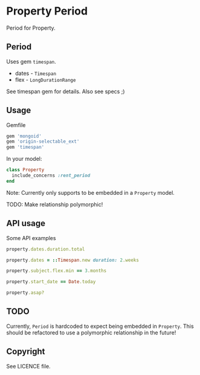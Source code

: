 # Property Period

Period for Property.

## Period

Uses gem `timespan`.

* dates - `Timespan`
* flex - `LongDurationRange`

See timespan gem for details. Also see specs ;)

## Usage

Gemfile

```ruby
gem 'mongoid'
gem 'origin-selectable_ext'
gem 'timespan'
```

In your model:

```ruby
class Property
  include_concerns :rent_period
end
```

Note: Currently only supports to be embedded in a `Property` model.

TODO: Make relationship polymorphic!

## API usage

Some API examples

```ruby
property.dates.duration.total

property.dates = ::Timespan.new duration: 2.weeks

property.subject.flex.min == 3.months

property.start_date == Date.today

property.asap?
```

## TODO

Currently, `Period` is hardcoded to expect being embedded in `Property`. This should be refactored to use a polymorphic relationship in the future!

## Copyright

See LICENCE file.